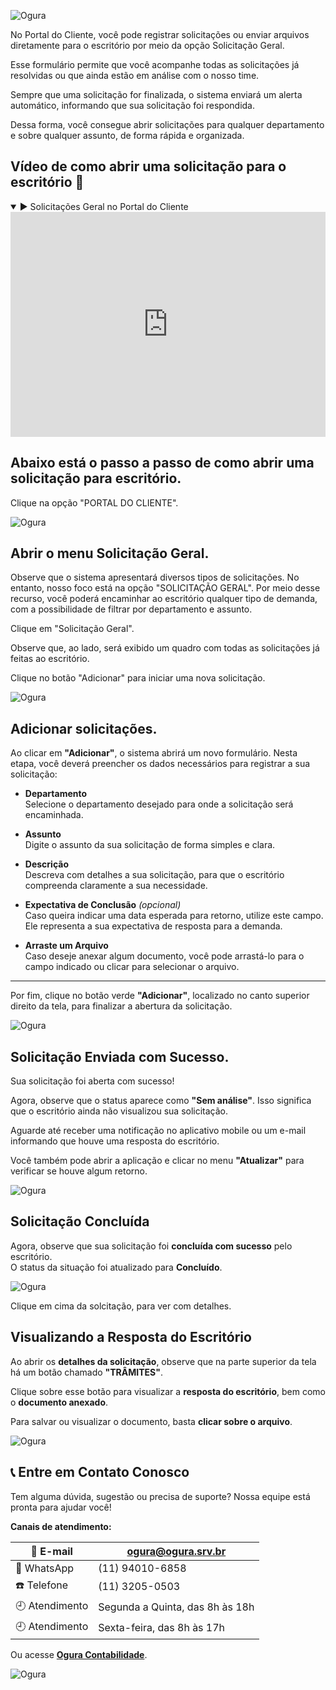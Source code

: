 ![Ogura](../assets/thumbmail_solicitação_suporte.png)


No Portal do Cliente, você pode registrar solicitações ou enviar arquivos 
diretamente para o escritório por meio da opção Solicitação Geral.

Esse formulário permite que você acompanhe todas as solicitações já resolvidas 
ou que ainda estão em análise com o nosso time.

Sempre que uma solicitação for finalizada, o sistema enviará um alerta 
automático, informando que sua solicitação foi respondida.

Dessa forma, você consegue abrir solicitações para qualquer departamento e 
sobre qualquer assunto, de forma rápida e organizada.


## Vídeo de como abrir uma solicitação para o escritório :speech_balloon:
<details open>
  <summary>▶️ Solicitações Geral no Portal do Cliente</summary>

  <iframe
    width="100%"
    height="360"
    src="https://www.youtube.com/embed/cXTwCIvXl8U"
    title="App Portal do Cliente"
    frameborder="0"
    allow="accelerometer; autoplay; clipboard-write; encrypted-media; gyroscope; picture-in-picture"
    allowfullscreen
  ></iframe>
</details>

## Abaixo está o passo a passo de como abrir uma solicitação para escritório.

Clique na opção "PORTAL DO CLIENTE".

![Ogura](../assets/menu_portal_cliente.png)

## Abrir o menu Solicitação Geral.

Observe que o sistema apresentará diversos tipos de solicitações. No entanto, 
nosso foco está na opção "SOLICITAÇÃO GERAL". Por meio desse recurso, 
você poderá encaminhar ao escritório qualquer tipo de demanda, com a 
possibilidade de filtrar por departamento e assunto.

Clique em "Solicitação Geral".

Observe que, ao lado, será exibido um quadro com todas as solicitações já feitas ao escritório.

Clique no botão "Adicionar" para iniciar uma nova solicitação.

![Ogura](../assets/menu_solicitacao_geral.png)

## Adicionar solicitações.

Ao clicar em **"Adicionar"**, o sistema abrirá um novo formulário. Nesta etapa, você deverá preencher os dados necessários para registrar a sua solicitação:

- **Departamento**  
  Selecione o departamento desejado para onde a solicitação será encaminhada.

- **Assunto**  
  Digite o assunto da sua solicitação de forma simples e clara.

- **Descrição**  
  Descreva com detalhes a sua solicitação, para que o escritório compreenda claramente a sua necessidade.

- **Expectativa de Conclusão** *(opcional)*  
  Caso queira indicar uma data esperada para retorno, utilize este campo. Ele representa a sua expectativa de resposta para a demanda.

- **Arraste um Arquivo**  
  Caso deseje anexar algum documento, você pode arrastá-lo para o campo indicado ou clicar para selecionar o arquivo.

---

Por fim, clique no botão verde **"Adicionar"**, localizado no canto superior direito da tela, para finalizar a abertura da solicitação.

![Ogura](../assets/menu_solicitacao_geral.png)

## Solicitação Enviada com Sucesso.

Sua solicitação foi aberta com sucesso!

Agora, observe que o status aparece como **"Sem análise"**. Isso significa que o escritório ainda não visualizou sua solicitação.

Aguarde até receber uma notificação no aplicativo mobile ou um e-mail informando que houve uma resposta do escritório.

Você também pode abrir a aplicação e clicar no menu **"Atualizar"** para verificar se houve algum retorno.

![Ogura](../assets/solicitacao_sem_analise.png)

## Solicitação Concluída

Agora, observe que sua solicitação foi **concluída com sucesso** pelo escritório.  
O status da situação foi atualizado para **Concluído**.

![Ogura](../assets/solicitacao_concluida.png)

Clique em cima da solcitação, para ver com detalhes.

## Visualizando a Resposta do Escritório

Ao abrir os **detalhes da solicitação**, observe que na parte superior da tela há um botão chamado **"TRÂMITES"**.

Clique sobre esse botão para visualizar a **resposta do escritório**, bem como o **documento anexado**.

Para salvar ou visualizar o documento, basta **clicar sobre o arquivo**.

![Ogura](../assets/solicitacao_resposta.png)

## 📞 Entre em Contato Conosco

Tem alguma dúvida, sugestão ou precisa de suporte?
Nossa equipe está pronta para ajudar você!

**Canais de atendimento:**

| 📧 E-mail         | ogura@ogura.srv.br                     |
|------------------|---------------------------------------- |
| 📱 WhatsApp       | (11) 94010-6858                        |
| ☎️ Telefone       | (11)  3205-0503                         |
| 🕘 Atendimento     | Segunda a Quinta, das 8h às 18h       |
| 🕘 Atendimento     | Sexta-feira, das 8h às 17h            |

Ou acesse **[Ogura Contabilidade](https://www.contabilidadeogura.com.br/)**.

![Ogura](../assets/ogura_30anos_ok.png)




